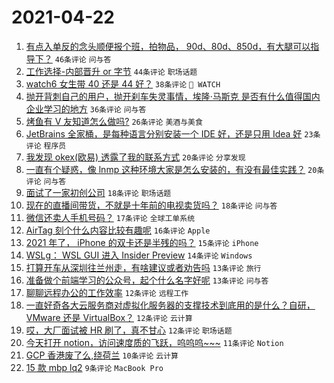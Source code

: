 # 2021-04-22

1. [有点入单反的念头顺便报个班，拍物品， 90d、80d、850d，有大腿可以指导下？](https://www.v2ex.com/t/772355) `46条评论` `问与答`
1. [工作选择-内部晋升 or 字节](https://www.v2ex.com/t/772369) `44条评论` `职场话题`
1. [watch6 女生带 40 还是 44 好？](https://www.v2ex.com/t/772358) `38条评论` ` WATCH`
1. [抛开背刺自己的用户，抛开刹车失灵事情，埃隆·马斯克 是否有什么值得国内企业学习的地方](https://www.v2ex.com/t/772346) `36条评论` `问与答`
1. [烤鱼有 V 友知道怎么做吗?](https://www.v2ex.com/t/772343) `26条评论` `美酒与美食`
1. [JetBrains 全家桶，是每种语言分别安装一个 IDE 好，还是只用 Idea 好](https://www.v2ex.com/t/772380) `23条评论` `程序员`
1. [我发现 okex(欧易) 透露了我的联系方式](https://www.v2ex.com/t/772352) `20条评论` `分享发现`
1. [一直有个疑惑，像 lnmp 这种环境大家是怎么安装的，有没有最佳实践？](https://www.v2ex.com/t/772341) `20条评论` `问与答`
1. [面试了一家初创公司](https://www.v2ex.com/t/772415) `18条评论` `职场话题`
1. [现在的直播间带货，不就是十年前的电视卖货吗？](https://www.v2ex.com/t/772344) `18条评论` `问与答`
1. [微信还卖人手机号码？](https://www.v2ex.com/t/772392) `17条评论` `全球工单系统`
1. [AirTag 刻个什么内容比较有趣呢](https://www.v2ex.com/t/772364) `16条评论` `Apple`
1. [2021 年了， iPhone 的双卡还是半残的吗？](https://www.v2ex.com/t/772423) `15条评论` `iPhone`
1. [WSLg： WSL GUI 进入 Insider Preview](https://www.v2ex.com/t/772350) `14条评论` `Windows`
1. [打算开车从深圳往兰州走，有啥建议或者劝告吗](https://www.v2ex.com/t/772419) `13条评论` `旅行`
1. [准备做个前端学习的公众号，起个什么名字好呢](https://www.v2ex.com/t/772377) `13条评论` `问与答`
1. [聊聊远程办公的工作效率](https://www.v2ex.com/t/772412) `12条评论` `远程工作`
1. [一直好奇各大云服务商对虚拟化服务器的支撑技术到底用的是什么？自研， VMware 还是 VirtualBox？](https://www.v2ex.com/t/772384) `12条评论` `云计算`
1. [哎，大厂面试被 HR 刷了，真不甘心](https://www.v2ex.com/t/772345) `12条评论` `职场话题`
1. [今天打开 notion，访问速度质的飞跃，呜呜呜~~~](https://www.v2ex.com/t/772407) `11条评论` `Notion`
1. [GCP 香港废了么,绕荷兰](https://www.v2ex.com/t/772370) `10条评论` `云计算`
1. [15 款 mbp lq2](https://www.v2ex.com/t/772348) `9条评论` `MacBook Pro`
